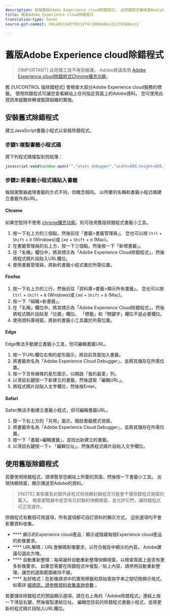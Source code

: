 ```yaml
---
description: 安裝舊版Adobe Experience cloud除錯程式。 此除錯程式會檢查Analytics、Target、Advertising Cloud、Identity Service、DTM和Launch的標籤。
title: 舊版Adobe Experience cloud除錯程式
translation-type: tm+mt
source-git-commit: 16ba0b12e0f70112f4c10804d0a13c278388ecc2

---
```



# 舊版Adobe Experience cloud除錯程式

> [!IMPORTANT] 此除錯工具不再受維護。 Adobe建議改用 [Adobe Experience cloud除錯程式Chrome擴充功能](https://docs.adobe.com/content/help/en/debugger/using/experience-cloud-debugger.html)。

舊 [!UICONTROL 版除錯程式] 會檢查大部分Adobe Experience cloud服務的標籤。 使用除錯程式可讓您查看網站上任何指定頁面上的Adobe資料。 您可使用此資訊來疑難排解或驗證組織的實施。

## 安裝舊式除錯程式

建立JavaScript書籤小程式以安裝除錯程式。

### 步驟1:複製書籤小程式碼

將下列程式碼複製到剪貼簿：

```JavaScript
javascript:void(window.open("","stats_debugger","width=800,height=800,location=0,menubar=0,status=1,toolbar=0,resizable=1,scrollbars=1").document.write("<script language=\"JavaScript\" id=dbg src=\"https://www.adobetag.com/d1/digitalpulsedebugger/live/DPD.js\"></"+"script>"+"<script language=\"JavaScript\">window.focus();</script>"));
```

### 步驟2:將書籤小程式碼貼入書籤

每個瀏覽器處理書籤的方式不同，但概念相同。 以所要的名稱和書籤小程式碼建立書籤作為URL。

#### Chrome

如果您堅持不使用 [chrome擴充功能](https://docs.adobe.com/content/help/en/debugger/using/experience-cloud-debugger.html)，則可改用舊版除錯程式書籤小工具。

1. 按一下右上方的三個點，然後前往「書籤&gt;書籤管理員」。 您也可以按 `Ctrl` + `Shift` + `O` (Windows)或 `Cmd` + `Shift` + `O` (Mac)。
2. 在書籤管理員的右上方，按一下三個點，然後按一下「新增書籤」。
3. 在「名稱」欄位中，將其標示為「Adobe Experience Cloud除錯程式」，然後將程式碼片段貼入URL欄位。
4. 使用書籤管理員，將新的書籤小程式置於所需位置。

#### Firefox

1. 按一下右上方的三行，然後前往「資料庫&gt;書籤&gt;顯示所有書籤」。 您也可以按 `Ctrl` + `Shift` + `B` (Windows)或 `Cmd` + `Shift` + `B` (Mac)。
2. 按一下「組織&gt;新書籤」。
3. 在「名稱」欄位中，將其標示為「Adobe Experience Cloud除錯程式」，然後將程式碼片段貼至「位置」欄位。 「標籤」和「關鍵字」欄位不是必要欄位。
4. 使用資料庫視窗，將新的書籤小工具置於所需位置。

#### Edge

Edge無法手動建立書籤小工具，但可編輯書籤URL。

1. 按一下URL欄位右側的星形圖示，將目前頁面加入書籤。
2. 將書籤命名為「Adobe Experience Cloud Debugger」，並將其儲存在所需位置。
3. 按一下含有線條的星形圖示，以開啟「我的最愛」列。
4. 以滑鼠右鍵按一下新建立的書籤，然後選取「編輯URL」。
5. 將程式碼片段貼入文字欄位，然後按Enter。

#### Safari

Safari無法手動建立書籤小程式，但可編輯書籤URL。

1. 按一下右上方的「共用」圖示，開啟書籤模式視窗。
2. 將書籤命名為「Adobe Experience Cloud Debugger」，並將其儲存在所需位置。
3. 按一下「書籤&gt;編輯書籤」，並找出新建立的書籤。
4. 以滑鼠右鍵按一下&gt; 「編輯位址」，然後將程式碼片段貼入文字欄位。

## 使用舊版除錯程式

若要使用除錯程式，請導覽至您網站上所要的頁面，然後按一下書籤小工具。 出現快顯視窗，顯示傳送至Adobe的資料。

> [!NOTE] 某些廣告封鎖外掛程式和快顯封鎖程式可能會干擾除錯程式視窗的載入。 檢查瀏覽器中是否有已封鎖的快顯視窗，並允許它們，讓除錯程式可正常運作。

除錯程式有數個可用選項，所有選項都可自訂資料的顯示方式。 這些選項均不會影響資料收集。

* **** 顯示的Experience cloud產品：顯示或隱藏每個Experience cloud產品的影像要求。
* **** URL解碼：URL會解碼影像要求，以符合報告中顯示的內容。 Adobe建議勾選此方塊。
* **** 自動重新整理：每隔幾秒自動重新整理快顯視窗，以檢查頁面上是否有更多影像要求。 如果您需要在除錯程式中複製／貼上內容，請停用自動重新整理，讓您的選取範圍維持不變。
* **** 友好格式：在影像請求中的實用標籤和原始查詢字串之間切換顯示格式。 如需詳 [細資訊，請參閱資料收集查詢參數](../js-implementation/data-collection/query-parameters.md) 。

若要儲存除錯程式的預設顯示選項，請在右上角的「Adobe除錯程式」連結上按一下滑鼠右鍵，然後複製連結位址。 編輯您目前的除錯程式書籤小程式，並將更新的程式碼片段貼入URL欄位。
